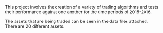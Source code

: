 This project involves the creation of a variety of trading algorithms and tests their performance against one another for the time periods of 2015-2016.

The assets that are being traded can be seen in the data files attached. There are 20 different assets.
